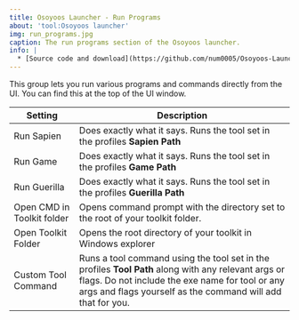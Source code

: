 ```yaml
---
title: Osoyoos Launcher - Run Programs
about: 'tool:Osoyoos launcher'
img: run_programs.jpg
caption: The run programs section of the Osoyoos launcher.
info: |
  * [Source code and download](https://github.com/num0005/Osoyoos-Launcher)
---
```

This group lets you run various programs and commands directly from the UI. You can find this at the top of the UI window.

| Setting                    | Description
|--------------------------- | -----------------------------------------------------------------------------------------------------------
| Run Sapien                 | Does exactly what it says. Runs the tool set in the profiles **Sapien Path**
| Run Game                   | Does exactly what it says. Runs the tool set in the profiles **Game Path**
| Run Guerilla               | Does exactly what it says. Runs the tool set in the profiles **Guerilla Path**
| Open CMD in Toolkit folder | Opens command prompt with the directory set to the root of your toolkit folder.
| Open Toolkit Folder        | Opens the root directory of your toolkit in Windows explorer
| Custom Tool Command        | Runs a tool command using the tool set in the profiles **Tool Path** along with any relevant args or flags. Do not include the exe name for tool or any args and flags yourself as the command will add that for you.

